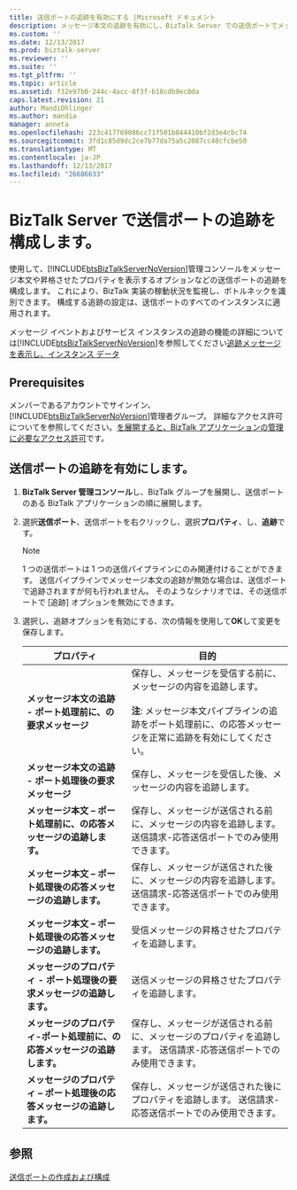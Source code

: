 ```yaml
---
title: 送信ポートの追跡を有効にする |Microsoft ドキュメント
description: メッセージ本文の追跡を有効にし、BizTalk Server での送信ポートでメッセージ プロパティの追跡
ms.custom: ''
ms.date: 12/13/2017
ms.prod: biztalk-server
ms.reviewer: ''
ms.suite: ''
ms.tgt_pltfrm: ''
ms.topic: article
ms.assetid: f32e97b0-244c-4acc-8f3f-b18cdb9ec0da
caps.latest.revision: 21
author: MandiOhlinger
ms.author: mandia
manager: anneta
ms.openlocfilehash: 223c417769086cc71f501b044410bf2d3e4cbc74
ms.sourcegitcommit: 3fd1c85d9dc2ce7b77da75a5c2087cc48cfcbe50
ms.translationtype: MT
ms.contentlocale: ja-JP
ms.lasthandoff: 12/13/2017
ms.locfileid: "26686633"
---
```

# <a name="configure-send-port-tracking-in-biztalk-server"></a>BizTalk Server で送信ポートの追跡を構成します。
使用して、[!INCLUDE[btsBizTalkServerNoVersion](../includes/btsbiztalkservernoversion-md.md)]管理コンソールをメッセージ本文や昇格させたプロパティを表示するオプションなどの送信ポートの追跡を構成します。 これにより、BizTalk 実装の稼動状況を監視し、ボトルネックを識別できます。 構成する追跡の設定は、送信ポートのすべてのインスタンスに適用されます。  
  
 メッセージ イベントおよびサービス インスタンスの追跡の機能の詳細については[!INCLUDE[btsBizTalkServerNoVersion](../includes/btsbiztalkservernoversion-md.md)]を参照してください[追跡メッセージを表示し、インスタンス データ](../core/viewing-tracked-message-and-instance-data.md)  
  
## <a name="prerequisites"></a>Prerequisites  
メンバーであるアカウントでサインイン、[!INCLUDE[btsBizTalkServerNoVersion](../includes/btsbiztalkservernoversion-md.md)]管理者グループ。 詳細なアクセス許可についてを参照してください。[を展開すると、BizTalk アプリケーションの管理に必要なアクセス許可](../core/permissions-required-for-deploying-and-managing-a-biztalk-application.md)です。  
  
## <a name="enable-tracking-on-a-send-port"></a>送信ポートの追跡を有効にします。  
  
1.  **BizTalk Server 管理コンソール**し、BizTalk グループを展開し、送信ポートのある BizTalk アプリケーションの順に展開します。  
  
2.  選択**送信ポート**、送信ポートを右クリックし、選択**プロパティ**、し、**追跡**です。  
  
    > [!NOTE]
    >  1 つの送信ポートは 1 つの送信パイプラインにのみ関連付けることができます。 送信パイプラインでメッセージ本文の追跡が無効な場合は、送信ポートで追跡されますが何も行われません。 そのようなシナリオでは、その送信ポートで [追跡] オプションを無効にできます。  
  
3.  選択し、追跡オプションを有効にする、次の情報を使用して**OK**して変更を保存します。  
  
    |プロパティ|目的|  
    |--------------|----------------|  
    |**メッセージ本文の追跡 - ポート処理前に、の要求メッセージ**|保存し、メッセージを受信する前に、メッセージの内容を追跡します。 <br/><br/> **注**: メッセージ本文パイプラインの追跡をポート処理前に、の応答メッセージを正常に追跡を有効にしてください。|  
    |**メッセージ本文の追跡 - ポート処理後の要求メッセージ**|保存し、メッセージを受信した後、メッセージの内容を追跡します。|  
    |**メッセージ本文 – ポート処理前に、の応答メッセージの追跡します。**|保存し、メッセージが送信される前に、メッセージの内容を追跡します。 送信請求-応答送信ポートでのみ使用できます。|    
    |**メッセージ本文 – ポート処理後の応答メッセージの追跡します。**|保存し、メッセージが送信された後に、メッセージの内容を追跡します。 送信請求-応答送信ポートでのみ使用できます。|  
    |**メッセージ本文 – ポート処理後の応答メッセージの追跡します。**|受信メッセージの昇格させたプロパティを追跡します。|  
    |**メッセージのプロパティ - ポート処理後の要求メッセージの追跡します。**|送信メッセージの昇格させたプロパティを追跡します。|  
    |**メッセージのプロパティ-ポート処理前に、の応答メッセージの追跡します。**|保存し、メッセージが送信される前に、メッセージのプロパティを追跡します。 送信請求-応答送信ポートでのみ使用できます。|   
    |**メッセージのプロパティ – ポート処理後の応答メッセージの追跡します。**|保存し、メッセージが送信された後にプロパティを追跡します。 送信請求-応答送信ポートでのみ使用できます。|   
  
## <a name="see-also"></a>参照  
 [送信ポートの作成および構成](../core/creating-and-configuring-send-ports.md)
